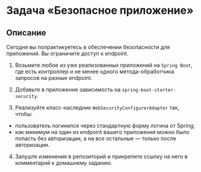 # Задача «Безопасное приложение»

## Описание

Сегодня вы попрактикуетесь в обеспечении безопасности для приложений. Вы ограничите доступ к endpoint.

1. Возьмите любое из уже реализованных приложений на `Spring Boot`, где есть контроллер и не менее одного метода-обработчика запросов на разные endpoint.

2. Добавьте в приложение зависимость на `spring-boot-starter-security`.

3. Реализуйте класс-наследник `WebSecurityConfigurerAdapter` так, чтобы:

  - пользователь логинился через стандартную форму логина от Spring;
  - как минимум на один из endpoint вашего приложения можно было попасть без авторизации, а на все остальные — только после авторизации.
  
4. Запуште изменения в репозиторий и прикрепите ссылку на него в комментарий к домашнему заданию.